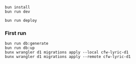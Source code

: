 ```
bun install
bun run dev
```

```
bun run deploy
```

### First run
```
bun run db:generate
bun run db:up
bunx wrangler d1 migrations apply --local cfw-lyric-d1
bunx wrangler d1 migrations apply --remote cfw-lyric-d1
```